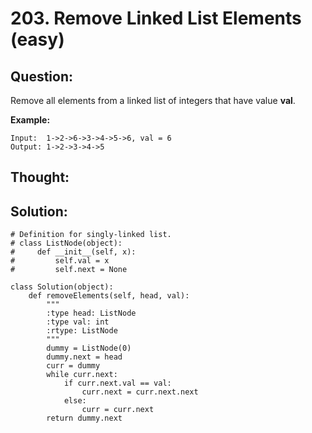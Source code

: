 # 203. Remove Linked List Elements \(easy\)

## Question:

Remove all elements from a linked list of integers that have value **val**.

**Example:**

```text
Input:  1->2->6->3->4->5->6, val = 6
Output: 1->2->3->4->5
```

## Thought:

## Solution:

```text
# Definition for singly-linked list.
# class ListNode(object):
#     def __init__(self, x):
#         self.val = x
#         self.next = None

class Solution(object):
    def removeElements(self, head, val):
        """
        :type head: ListNode
        :type val: int
        :rtype: ListNode
        """
        dummy = ListNode(0)
        dummy.next = head
        curr = dummy
        while curr.next:
            if curr.next.val == val:
                curr.next = curr.next.next
            else:
                curr = curr.next
        return dummy.next
```

